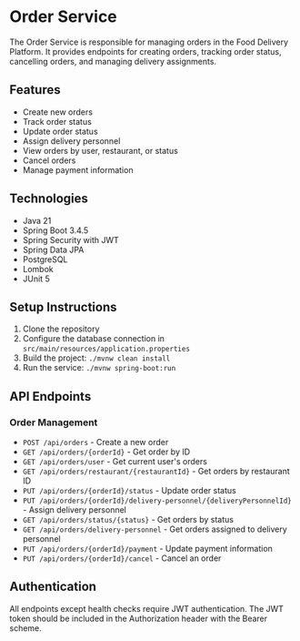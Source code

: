 # Order Service

The Order Service is responsible for managing orders in the Food Delivery Platform. It provides endpoints for creating orders, tracking order status, cancelling orders, and managing delivery assignments.

## Features

- Create new orders
- Track order status
- Update order status
- Assign delivery personnel
- View orders by user, restaurant, or status
- Cancel orders
- Manage payment information

## Technologies

- Java 21
- Spring Boot 3.4.5
- Spring Security with JWT
- Spring Data JPA
- PostgreSQL
- Lombok
- JUnit 5

## Setup Instructions

1. Clone the repository
2. Configure the database connection in `src/main/resources/application.properties`
3. Build the project: `./mvnw clean install`
4. Run the service: `./mvnw spring-boot:run`

## API Endpoints

### Order Management

- `POST /api/orders` - Create a new order
- `GET /api/orders/{orderId}` - Get order by ID
- `GET /api/orders/user` - Get current user's orders
- `GET /api/orders/restaurant/{restaurantId}` - Get orders by restaurant ID
- `PUT /api/orders/{orderId}/status` - Update order status
- `PUT /api/orders/{orderId}/delivery-personnel/{deliveryPersonnelId}` - Assign delivery personnel
- `GET /api/orders/status/{status}` - Get orders by status
- `GET /api/orders/delivery-personnel` - Get orders assigned to delivery personnel
- `PUT /api/orders/{orderId}/payment` - Update payment information
- `PUT /api/orders/{orderId}/cancel` - Cancel an order

## Authentication

All endpoints except health checks require JWT authentication. The JWT token should be included in the Authorization header with the Bearer scheme.

<!-- Optimize performance -->


<!-- Optimize performance -->


<!-- Add details -->


<!-- Update configuration -->


<!-- Update documentation -->


<!-- Enhance readability -->

